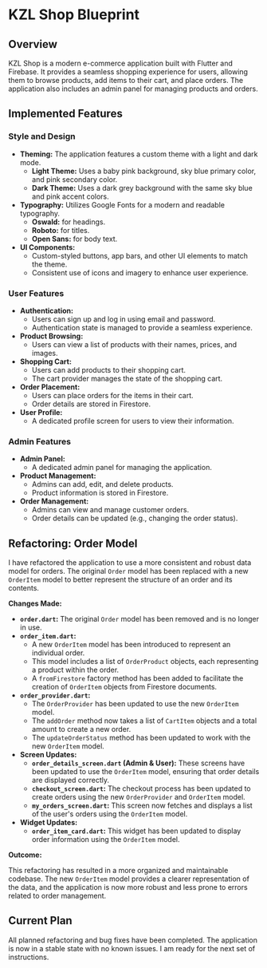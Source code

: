
# KZL Shop Blueprint

## Overview

KZL Shop is a modern e-commerce application built with Flutter and Firebase. It provides a seamless shopping experience for users, allowing them to browse products, add items to their cart, and place orders. The application also includes an admin panel for managing products and orders.

## Implemented Features

### Style and Design

*   **Theming:** The application features a custom theme with a light and dark mode.
    *   **Light Theme:** Uses a baby pink background, sky blue primary color, and pink secondary color.
    *   **Dark Theme:** Uses a dark grey background with the same sky blue and pink accent colors.
*   **Typography:** Utilizes Google Fonts for a modern and readable typography.
    *   **Oswald:** for headings.
    *   **Roboto:** for titles.
    *   **Open Sans:** for body text.
*   **UI Components:**
    *   Custom-styled buttons, app bars, and other UI elements to match the theme.
    *   Consistent use of icons and imagery to enhance user experience.

### User Features

*   **Authentication:**
    *   Users can sign up and log in using email and password.
    *   Authentication state is managed to provide a seamless experience.
*   **Product Browsing:**
    *   Users can view a list of products with their names, prices, and images.
*   **Shopping Cart:**
    *   Users can add products to their shopping cart.
    *   The cart provider manages the state of the shopping cart.
*   **Order Placement:**
    *   Users can place orders for the items in their cart.
    *   Order details are stored in Firestore.
*   **User Profile:**
    *   A dedicated profile screen for users to view their information.

### Admin Features

*   **Admin Panel:**
    *   A dedicated admin panel for managing the application.
*   **Product Management:**
    *   Admins can add, edit, and delete products.
    *   Product information is stored in Firestore.
*   **Order Management:**
    *   Admins can view and manage customer orders.
    *   Order details can be updated (e.g., changing the order status).

## Refactoring: Order Model

I have refactored the application to use a more consistent and robust data model for orders. The original `Order` model has been replaced with a new `OrderItem` model to better represent the structure of an order and its contents.

**Changes Made:**

*   **`order.dart`:** The original `Order` model has been removed and is no longer in use.
*   **`order_item.dart`:**
    *   A new `OrderItem` model has been introduced to represent an individual order.
    *   This model includes a list of `OrderProduct` objects, each representing a product within the order.
    *   A `fromFirestore` factory method has been added to facilitate the creation of `OrderItem` objects from Firestore documents.
*   **`order_provider.dart`:**
    *   The `OrderProvider` has been updated to use the new `OrderItem` model.
    *   The `addOrder` method now takes a list of `CartItem` objects and a total amount to create a new order.
    *   The `updateOrderStatus` method has been updated to work with the new `OrderItem` model.
*   **Screen Updates:**
    *   **`order_details_screen.dart` (Admin & User):** These screens have been updated to use the `OrderItem` model, ensuring that order details are displayed correctly.
    *   **`checkout_screen.dart`:** The checkout process has been updated to create orders using the new `OrderProvider` and `OrderItem` model.
    *   **`my_orders_screen.dart`:** This screen now fetches and displays a list of the user's orders using the `OrderItem` model.
*   **Widget Updates:**
    *   **`order_item_card.dart`:** This widget has been updated to display order information using the `OrderItem` model.

**Outcome:**

This refactoring has resulted in a more organized and maintainable codebase. The new `OrderItem` model provides a clearer representation of the data, and the application is now more robust and less prone to errors related to order management.

## Current Plan

All planned refactoring and bug fixes have been completed. The application is now in a stable state with no known issues. I am ready for the next set of instructions.

